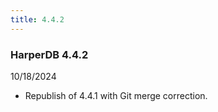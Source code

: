 ```yaml
---
title: 4.4.2
---
```


### HarperDB 4.4.2

10/18/2024

- Republish of 4.4.1 with Git merge correction.
